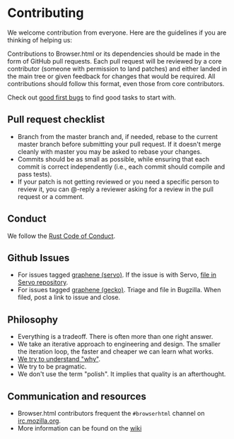 # Contributing

We welcome contribution from everyone. Here are the guidelines if you are thinking of helping us:

Contributions to Browser.html or its dependencies should be made in the form of GitHub pull requests. Each pull request will be reviewed by a core contributor (someone with permission to land patches) and either landed in the main tree or given feedback for changes that would be required. All contributions should follow this format, even those from core contributors.

Check out [good first bugs](https://github.com/mozilla/browser.html/labels/good%20first%20bug) to find good tasks to start with.


## Pull request checklist

- Branch from the master branch and, if needed, rebase to the current master branch before submitting your pull request. If it doesn't merge cleanly with master you may be asked to rebase your changes.
- Commits should be as small as possible, while ensuring that each commit is correct independently (i.e., each commit should compile and pass tests).
- If your patch is not getting reviewed or you need a specific person to review it, you can @-reply a reviewer asking for a review in the pull request or a comment.

## Conduct

We follow the [Rust Code of Conduct](https://www.rust-lang.org/conduct.html).

## Github Issues

* For issues tagged [graphene (servo)](https://github.com/mozilla/browser.html/labels/graphene%20%28servo%29). If the issue is with Servo, [file in Servo repository](https://github.com/servo/servo/issues/).
* For issues tagged [graphene (gecko)](https://github.com/mozilla/browser.html/labels/graphene%20%gecko%29). Triage and file in Bugzilla. When filed, post a link to issue and close.

## Philosophy

* Everything is a tradeoff. There is often more than one right answer.
* We take an iterative approach to engineering and design. The smaller the iteration loop, the faster and cheaper we can learn what works.
* [We try to understand "why"](https://en.wikipedia.org/wiki/5_Whys).
* We try to be pragmatic.
* We don't use the term "polish". It implies that quality is an afterthought.

## Communication and resources

- Browser.html contributors frequent the `#browserhtml` channel on [irc.mozilla.org](https://wiki.mozilla.org/IRC).
- More information can be found on the [wiki](https://github.com/mozilla/browser.html/wiki)